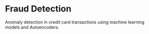 # Fraud Detection

Anomaly detection in credit card transactions using machine learning models and Autoencoders.
